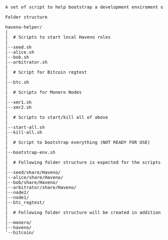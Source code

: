 <pre>
A set of script to help bootstrap a development enviroment on local testnet.

Folder structure

haveno-helper/
|
|  # Scripts to start local Haveno roles
|
|--seed.sh
|--alice.sh
|--bob.sh
|--arbitrator.sh
|  
|  # Script for Bitcoin regtest
|
|--btc.sh
|
|  # Scripts for Monero Nodes
|
|--xmr1.sh
|--xmr2.sh
|
|  # Scripts to start/kill all of above 
|
|--start-all.sh
|--kill-all.sh
|
|  # Script to bootstrap everything (NOT READY FOR USE)
|
|--bootstrap-env.sh
|  
|  # Following folder structure is expected for the scripts to work
|
|--seed/share/Haveno/
|--alice/share/Haveno/
|--bob/share/Haveno/
|--arbitrator/share/Haveno/
|--node2/
|--node1/
|--btc_regtest/
|
|  # Following folder structure will be created in addition to the above
|
|--monero/
|--haveno/
'--bitcoin/
</pre>
